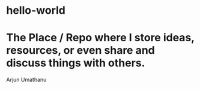 # hello-world
# The Place / Repo where I store ideas, resources, or even share and discuss things with others.
Arjun Umathanu
